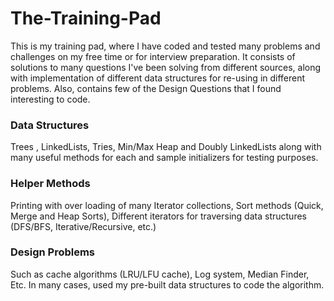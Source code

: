 # The-Training-Pad
This is my training pad, where I have coded and tested many problems and challenges on my free time or for interview preparation.
It consists of solutions to many questions I've been solving from different sources, along with implementation of different data structures for re-using in different problems.
Also, contains few of the Design Questions that I found interesting to code.
### Data Structures
Trees , LinkedLists, Tries, Min/Max Heap and Doubly LinkedLists along with many useful methods for each and sample initializers for testing purposes.
### Helper Methods
Printing with over loading of many Iterator collections, Sort methods (Quick, Merge and Heap Sorts), Different iterators for traversing data structures (DFS/BFS, Iterative/Recursive, etc.)
### Design Problems
Such as cache algorithms (LRU/LFU cache), Log system, Median Finder, Etc. In many cases, used my pre-built data structures to code the algorithm.
